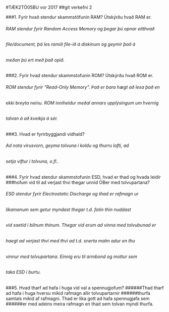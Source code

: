 #TÆK2TÖ05BU vor 2017
##git verkefni 2

###1. Fyrir hvað stendur skammstöfunin RAM? Útskýrðu hvað RAM er.
######     RAM stendur fyrir Random Access Memory og þegar þú opnar eitthvað 
######	   file/document, þá les ramið file-ið á diskinum og geymir það á 
######	   meðan þú ert með það opið.
###2. Fyrir hvad stendur skammstofunin ROM? Útskýrðu hvað ROM er.
######	   ROM stendur fyrir "Read-Only Memory". Það er bara hægt að lesa það en
######	   ekki breyta neinu. ROM inniheldur meðal annars upplýsingum um hvernig
######	   talvan á að kveikja á sér.
###3. Hvad er fyrirbyggjandi vidhald?
######	   Ad nota virusvorn, geyma tolvuna i koldu og thurru lofti, ad
######	   setja viftur i tolvuna, o.fl..
###4. Fyrir hvad stendur skammstofunin ESD, hvad  er thad og hvada leidir 
###hofum vid til ad verjast thvi thegar unnid OBer med tolvupartana?
######     ESD stendur fyrir Electrostatic Discharge og thad er rafmagn ur
######      likamanum sem getur myndast thegar t.d. fotin thin nuddast
######     vid saetid i bilnum thinum. Thegar vid erum ad vinna med tolvubunad er
######     haegt ad verjast thvi med thvi ad t.d. snerta malm adur en thu
######     vinnur med tolvupartana. Einnig eru til armbond og mottur sem
######     taka ESD i burtu.
###5. Hvad tharf ad hafa i huga vid val a spennugjofum?
######Thad tharf ad hafa i huga hversu mikid rafmagn allir tolvupartarnir
######thurfa samtals mikid af rafmagni. Thad er lika gott ad hafa spennugjafa sem
######er med adeins meira rafmagn en thad sem tolvan myndi thurfa. 


